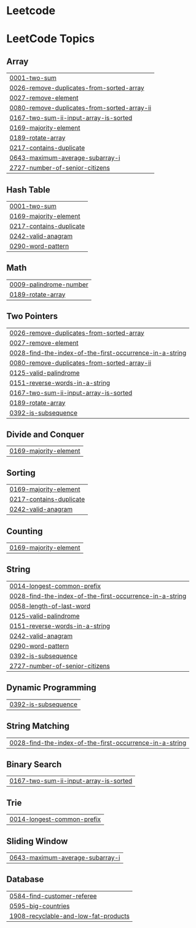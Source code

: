 # Leetcode
<!---LeetCode Topics Start-->
# LeetCode Topics
## Array
|  |
| ------- |
| [0001-two-sum](https://github.com/NISHANTHR4/Leetcode/tree/master/0001-two-sum) |
| [0026-remove-duplicates-from-sorted-array](https://github.com/NISHANTHR4/Leetcode/tree/master/0026-remove-duplicates-from-sorted-array) |
| [0027-remove-element](https://github.com/NISHANTHR4/Leetcode/tree/master/0027-remove-element) |
| [0080-remove-duplicates-from-sorted-array-ii](https://github.com/NISHANTHR4/Leetcode/tree/master/0080-remove-duplicates-from-sorted-array-ii) |
| [0167-two-sum-ii-input-array-is-sorted](https://github.com/NISHANTHR4/Leetcode/tree/master/0167-two-sum-ii-input-array-is-sorted) |
| [0169-majority-element](https://github.com/NISHANTHR4/Leetcode/tree/master/0169-majority-element) |
| [0189-rotate-array](https://github.com/NISHANTHR4/Leetcode/tree/master/0189-rotate-array) |
| [0217-contains-duplicate](https://github.com/NISHANTHR4/Leetcode/tree/master/0217-contains-duplicate) |
| [0643-maximum-average-subarray-i](https://github.com/NISHANTHR4/Leetcode/tree/master/0643-maximum-average-subarray-i) |
| [2727-number-of-senior-citizens](https://github.com/NISHANTHR4/Leetcode/tree/master/2727-number-of-senior-citizens) |
## Hash Table
|  |
| ------- |
| [0001-two-sum](https://github.com/NISHANTHR4/Leetcode/tree/master/0001-two-sum) |
| [0169-majority-element](https://github.com/NISHANTHR4/Leetcode/tree/master/0169-majority-element) |
| [0217-contains-duplicate](https://github.com/NISHANTHR4/Leetcode/tree/master/0217-contains-duplicate) |
| [0242-valid-anagram](https://github.com/NISHANTHR4/Leetcode/tree/master/0242-valid-anagram) |
| [0290-word-pattern](https://github.com/NISHANTHR4/Leetcode/tree/master/0290-word-pattern) |
## Math
|  |
| ------- |
| [0009-palindrome-number](https://github.com/NISHANTHR4/Leetcode/tree/master/0009-palindrome-number) |
| [0189-rotate-array](https://github.com/NISHANTHR4/Leetcode/tree/master/0189-rotate-array) |
## Two Pointers
|  |
| ------- |
| [0026-remove-duplicates-from-sorted-array](https://github.com/NISHANTHR4/Leetcode/tree/master/0026-remove-duplicates-from-sorted-array) |
| [0027-remove-element](https://github.com/NISHANTHR4/Leetcode/tree/master/0027-remove-element) |
| [0028-find-the-index-of-the-first-occurrence-in-a-string](https://github.com/NISHANTHR4/Leetcode/tree/master/0028-find-the-index-of-the-first-occurrence-in-a-string) |
| [0080-remove-duplicates-from-sorted-array-ii](https://github.com/NISHANTHR4/Leetcode/tree/master/0080-remove-duplicates-from-sorted-array-ii) |
| [0125-valid-palindrome](https://github.com/NISHANTHR4/Leetcode/tree/master/0125-valid-palindrome) |
| [0151-reverse-words-in-a-string](https://github.com/NISHANTHR4/Leetcode/tree/master/0151-reverse-words-in-a-string) |
| [0167-two-sum-ii-input-array-is-sorted](https://github.com/NISHANTHR4/Leetcode/tree/master/0167-two-sum-ii-input-array-is-sorted) |
| [0189-rotate-array](https://github.com/NISHANTHR4/Leetcode/tree/master/0189-rotate-array) |
| [0392-is-subsequence](https://github.com/NISHANTHR4/Leetcode/tree/master/0392-is-subsequence) |
## Divide and Conquer
|  |
| ------- |
| [0169-majority-element](https://github.com/NISHANTHR4/Leetcode/tree/master/0169-majority-element) |
## Sorting
|  |
| ------- |
| [0169-majority-element](https://github.com/NISHANTHR4/Leetcode/tree/master/0169-majority-element) |
| [0217-contains-duplicate](https://github.com/NISHANTHR4/Leetcode/tree/master/0217-contains-duplicate) |
| [0242-valid-anagram](https://github.com/NISHANTHR4/Leetcode/tree/master/0242-valid-anagram) |
## Counting
|  |
| ------- |
| [0169-majority-element](https://github.com/NISHANTHR4/Leetcode/tree/master/0169-majority-element) |
## String
|  |
| ------- |
| [0014-longest-common-prefix](https://github.com/NISHANTHR4/Leetcode/tree/master/0014-longest-common-prefix) |
| [0028-find-the-index-of-the-first-occurrence-in-a-string](https://github.com/NISHANTHR4/Leetcode/tree/master/0028-find-the-index-of-the-first-occurrence-in-a-string) |
| [0058-length-of-last-word](https://github.com/NISHANTHR4/Leetcode/tree/master/0058-length-of-last-word) |
| [0125-valid-palindrome](https://github.com/NISHANTHR4/Leetcode/tree/master/0125-valid-palindrome) |
| [0151-reverse-words-in-a-string](https://github.com/NISHANTHR4/Leetcode/tree/master/0151-reverse-words-in-a-string) |
| [0242-valid-anagram](https://github.com/NISHANTHR4/Leetcode/tree/master/0242-valid-anagram) |
| [0290-word-pattern](https://github.com/NISHANTHR4/Leetcode/tree/master/0290-word-pattern) |
| [0392-is-subsequence](https://github.com/NISHANTHR4/Leetcode/tree/master/0392-is-subsequence) |
| [2727-number-of-senior-citizens](https://github.com/NISHANTHR4/Leetcode/tree/master/2727-number-of-senior-citizens) |
## Dynamic Programming
|  |
| ------- |
| [0392-is-subsequence](https://github.com/NISHANTHR4/Leetcode/tree/master/0392-is-subsequence) |
## String Matching
|  |
| ------- |
| [0028-find-the-index-of-the-first-occurrence-in-a-string](https://github.com/NISHANTHR4/Leetcode/tree/master/0028-find-the-index-of-the-first-occurrence-in-a-string) |
## Binary Search
|  |
| ------- |
| [0167-two-sum-ii-input-array-is-sorted](https://github.com/NISHANTHR4/Leetcode/tree/master/0167-two-sum-ii-input-array-is-sorted) |
## Trie
|  |
| ------- |
| [0014-longest-common-prefix](https://github.com/NISHANTHR4/Leetcode/tree/master/0014-longest-common-prefix) |
## Sliding Window
|  |
| ------- |
| [0643-maximum-average-subarray-i](https://github.com/NISHANTHR4/Leetcode/tree/master/0643-maximum-average-subarray-i) |
## Database
|  |
| ------- |
| [0584-find-customer-referee](https://github.com/NISHANTHR4/Leetcode/tree/master/0584-find-customer-referee) |
| [0595-big-countries](https://github.com/NISHANTHR4/Leetcode/tree/master/0595-big-countries) |
| [1908-recyclable-and-low-fat-products](https://github.com/NISHANTHR4/Leetcode/tree/master/1908-recyclable-and-low-fat-products) |
<!---LeetCode Topics End-->